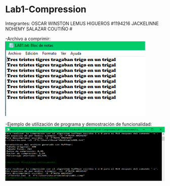 # Lab1-Compression

Integrantes: OSCAR WINSTON LEMUS HIGUEROS #1194216
             JACKELINNE NOHEMY SALAZAR COUTIÑO #

-Archivo a comprimir:
![alt text](https://github.com/oswilehi/Lab1-Compression/blob/master/Lab1-Compression/archivoParaComprimir.PNG)

-Ejemplo de utilización de programa y demostración de funcionalidad:
![alt text](https://github.com/oswilehi/Lab1-Compression/blob/master/Lab1-Compression/ejemploLAB1.PNG)
